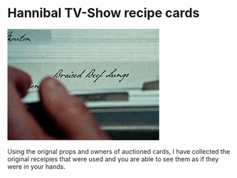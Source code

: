 # Hannibal TV-Show recipe cards

![](img/cards.gif)

Using the orignal props and owners of auctioned cards, I have collected the original receipies that were used and you are able to see them as if they were in your hands.